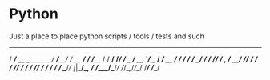 # Python

Just a place to place python scripts / tools / tests and such       

   __________                _____      __          ____     
  / ____/ __ \___  ____ _   / ___/_____/ /_  __  __/ / /_____
 / / __/ /_/ / _ \/ __ `/   \__ \/ ___/ __ \/ / / / / __/_  /
/ /_/ / _, _/  __/ /_/ /   ___/ / /__/ / / / /_/ / / /_  / /_
\____/_/ |_|\___/\__, /   /____/\___/_/ /_/\__,_/_/\__/ /___/
                /____/                                                        
